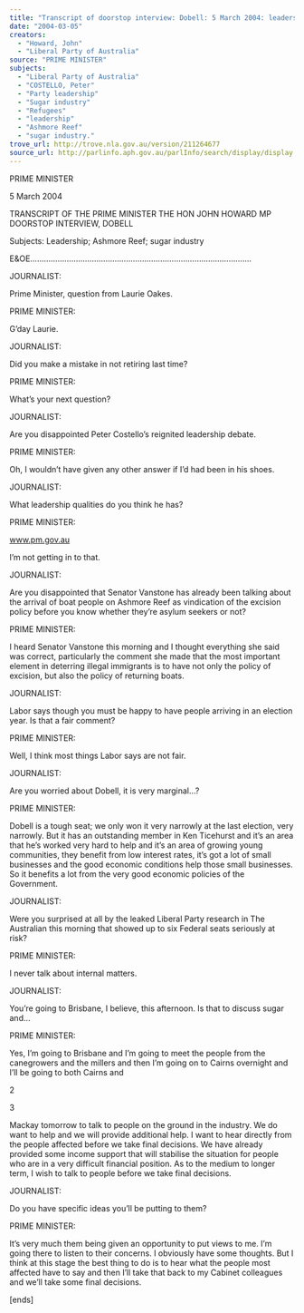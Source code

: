 ```yaml
---
title: "Transcript of doorstop interview: Dobell: 5 March 2004: leadership; Ashmore Reef; sugar industry."
date: "2004-03-05"
creators:
  - "Howard, John"
  - "Liberal Party of Australia"
source: "PRIME MINISTER"
subjects:
  - "Liberal Party of Australia"
  - "COSTELLO, Peter"
  - "Party leadership"
  - "Sugar industry"
  - "Refugees"
  - "leadership"
  - "Ashmore Reef"
  - "sugar industry."
trove_url: http://trove.nla.gov.au/version/211264677
source_url: http://parlinfo.aph.gov.au/parlInfo/search/display/display.w3p;query=Id%3A%22media/pressrel/UBUB6%22
---
```


 

 

 

 

 

 

 PRIME MINISTER 

 

 5 March 2004   

 TRANSCRIPT OF THE PRIME MINISTER  THE HON JOHN HOWARD MP  DOORSTOP INTERVIEW, DOBELL   

 Subjects:  Leadership; Ashmore Reef; sugar industry   

 E&OE…………………………………………………………………………………….   

 JOURNALIST:   

 Prime Minister, question from Laurie Oakes.   

 PRIME MINISTER:   

 G’day Laurie.   

 JOURNALIST:   

 Did you make a mistake in not retiring last time?   

 PRIME MINISTER:   

 What’s your next question?   

 JOURNALIST:    

 Are you disappointed Peter Costello’s reignited leadership debate.   

 PRIME MINISTER:   

 Oh, I wouldn’t have given any other answer if I’d had been in his shoes.   

 JOURNALIST:   

 What leadership qualities do you think he has?   

 PRIME MINISTER:   

 www.pm.gov.au 

 

 I’m not getting in to that.   

 JOURNALIST:   

 Are you disappointed that Senator Vanstone has already been talking about the arrival of boat  people on Ashmore Reef as vindication of the excision policy before you know whether  they’re asylum seekers or not?   

 PRIME MINISTER:   

 I heard Senator Vanstone this morning and I thought everything she said was correct,  particularly the comment she made that the most important element in deterring illegal  immigrants is to have not only the policy of excision, but also the policy of returning boats.   

 JOURNALIST:   

 Labor says though you must be happy to have people arriving in an election year.  Is that a  fair comment?   

 PRIME MINISTER:   

 Well, I think most things Labor says are not fair.     

 JOURNALIST:   

 Are you worried about Dobell, it is very marginal…?   

 PRIME MINISTER:   

 Dobell is a tough seat; we only won it very narrowly at the last election, very narrowly.  But it  has an outstanding member in Ken Ticehurst and it’s an area that he’s worked very hard to  help and it’s an area of growing young communities, they benefit from low interest rates, it’s  got a lot of small businesses and the good economic conditions help those small businesses.   So it benefits a lot from the very good economic policies of the Government.   

 JOURNALIST:   

 Were you surprised at all by the leaked Liberal Party research in The Australian this morning  that showed up to six Federal seats seriously at risk?   

 PRIME MINISTER:   

 I never talk about internal matters.   

 JOURNALIST:   

 You’re going to Brisbane, I believe, this afternoon.  Is that to discuss sugar and…   

 PRIME MINISTER:   

 Yes, I’m going to Brisbane and I’m going to meet the people from the canegrowers and the  millers and then I’m going on to Cairns overnight and I’ll be going to both Cairns and 

  2

  3

 Mackay tomorrow to talk to people on the ground in the industry.  We do want to help and we  will provide additional help.  I want to hear directly from the people affected before we take  final decisions.  We have already provided some income support that will stabilise the  situation for people who are in a very difficult financial position. As to the medium to longer  term, I wish to talk to people before we take final decisions.   

 JOURNALIST:   

 Do you have specific ideas you’ll be putting to them?   

 PRIME MINISTER:   

 It’s very much them being given an opportunity to put views to me. I’m going there to listen  to their concerns.  I obviously have some thoughts.  But I think at this stage the best thing to  do is to hear what the people most affected have to say and then I’ll take that back to my  Cabinet colleagues and we’ll take some final decisions.   

 [ends] 

